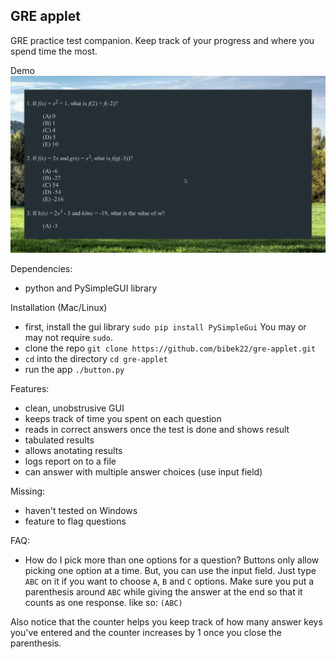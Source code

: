 ## GRE applet

GRE practice test companion. Keep track of your progress and where you spend time the most.

Demo
![demo](./demo.gif "demo")

Dependencies:
- python and PySimpleGUI library 

Installation (Mac/Linux)
- first, install the gui library
`sudo pip install PySimpleGui`
You may or may not require `sudo`.
- clone the repo
`git clone https://github.com/bibek22/gre-applet.git`
- `cd` into the directory
`cd gre-applet`
- run the app
`./button.py`


Features:
- clean, unobstrusive GUI
- keeps track of time you spent on each question
- reads in correct answers once the test is done and shows result
- tabulated results
- allows anotating results
- logs report on to a file
- can answer with multiple answer choices (use input field)

Missing:
- haven't tested on Windows
- feature to flag questions

FAQ:
- How do I pick more than one options for a question?
Buttons only allow picking one option at a time. But, you can use the input field. Just type `ABC` on it if you want to choose `A`, `B` and `C` options.
Make sure you put a parenthesis around `ABC` while giving the answer at the end so that it counts as one response.
like so: `(ABC)`

Also notice that the counter helps you keep track of how many answer keys you've entered and the counter increases by $1$ once you close the parenthesis.
